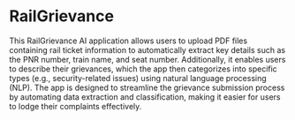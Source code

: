# RailGrievance

This RailGrievance AI application allows users to upload PDF files containing rail ticket information to automatically extract key details such as the PNR number, train name, and seat number. Additionally, it enables users to describe their grievances, which the app then categorizes into specific types (e.g., security-related issues) using natural language processing (NLP). The app is designed to streamline the grievance submission process by automating data extraction and classification, making it easier for users to lodge their complaints effectively.
